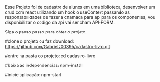 


Esse Projeto foi de cadastro de alunos em uma biblioteca, desenvolver um crud 
com react utilizando um hook o useContext passando as responsabilidades de
fazer a chamada para api para os componentes, vou disponibilizar
o codigo da api vai ser cham API-FORM.

Siga o passo passo para obter o projeto.

#clone o projeto ou faz download: 
https://github.com/Gabriel200395/cadastro-livro.git 

#entre na pasta do projeto: 
cd cadastro-livro 

#baixa as independencias:
npm-install

#inicie aplicação: 
npm-start
